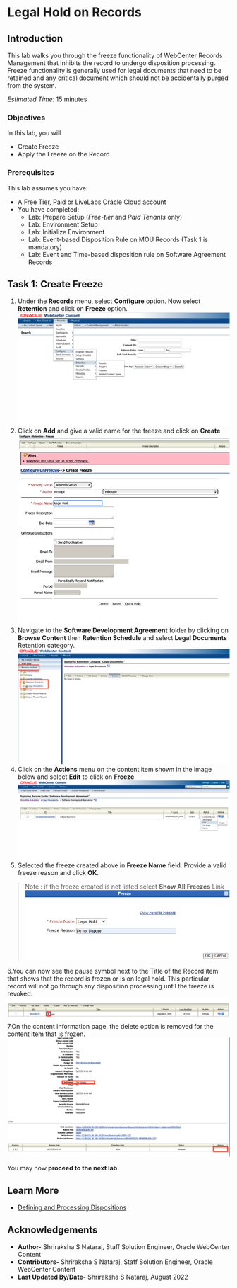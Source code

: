 # Legal Hold on Records

## Introduction

This lab walks you through the freeze functionality of WebCenter Records Management that inhibits the record to undergo disposition processing. Freeze functionality is generally used for legal documents that need to be retained and any critical document which should not be accidentally purged from the system.

*Estimated Time:* 15 minutes

### Objectives

In this lab, you will

* Create Freeze
* Apply the Freeze on the Record

### Prerequisites

This lab assumes you have:

* A Free Tier, Paid or LiveLabs Oracle Cloud account
* You have completed:
  * Lab: Prepare Setup (*Free-tier* and *Paid Tenants* only)
  * Lab: Environment Setup
  * Lab: Initialize Environment
  * Lab: Event-based Disposition Rule on MOU Records (Task 1 is mandatory)
  * Lab: Event and Time-based disposition rule on Software Agreement Records

## Task 1: Create Freeze

1. Under the **Records** menu, select **Configure** option. Now select **Retention** and click on **Freeze** option.
    ![Selecting the freeze option from the Records Menu](images/configure-freeze.png "Configure Freeze")
2. Click on **Add** and give a valid name for the freeze and click on **Create**
![Selecting Add in Configure Freeze UI](images/add-freeze.png "Add Freeze")
![Create Freeze](images/create-freeze.png "Create Freeze")
3. Navigate to the **Software Development Agreement** folder by clicking on **Browse Content** then **Retention Schedule** and select **Legal Documents** Retention category.
![Open Legal Documents Category](./images/legal-documents.png "Open Legal Documents Category")
4. Click on the **Actions** menu on the content item shown in the image below and select **Edit** to click on **Freeze**.
![Edit the freeze as shown in this image below from the record folder page](./images/edit-freeze.png "Edit Freeze from the Record Folder Page")
5. Selected the freeze created above in **Freeze Name** field. Provide a valid freeze reason and click **OK**.

>Note : if the freeze created is not listed select **Show All Freezes** Link
![Select the freeze to be applied on the Record](./images/apply-freeze.png "Apply Freeze Window")

6.You can now see the pause symbol next to the Title of the Record item that shows that the record is frozen or is on legal hold. This particular record will not go through any disposition processing until the freeze is revoked.
![Freeze applied on the Record under Software Agreement Record Folder](./images/freeze-applied.png "Freeze Applied")
7.On the content information page, the delete option is removed for the content item that is frozen.
![No Delete button on the documents with freeze applied](./images/no-delete.png "Freeze Applied")

You may now **proceed to the next lab**.

## Learn More

* [Defining and Processing Dispositions](https://docs.oracle.com/en/middleware/webcenter/content/12.2.1.4/webcenter-content-manage/defining-and-processing-dispositions.html#GUID-0827B335-BA5E-4B9C-9270-27BE4520391C)

## Acknowledgements

* **Author-** Shriraksha S Nataraj, Staff Solution Engineer, Oracle WebCenter Content
* **Contributors-** Shriraksha S Nataraj, Staff Solution Engineer, Oracle WebCenter Content
* **Last Updated By/Date-** Shriraksha S Nataraj, August 2022

